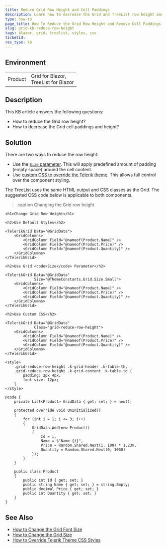 ```yaml
---
title: Reduce Grid Row Height and Cell Paddings
description: Learn how to decrease the Grid and TreeList row height and remove table cell paddings to make the rows smaller.
type: how-to
page_title: How To Reduce the Grid Row Height and Remove Cell Paddings
slug: grid-kb-reduce-row-height
tags: blazor, grid, treelist, styles, css
ticketid:
res_type: kb
---
```


## Environment

<table>
    <tbody>
        <tr>
            <td>Product</td>
            <td>Grid for Blazor, <br /> TreeList for Blazor</td>
        </tr>
    </tbody>
</table>

## Description

This KB article answers the following questions:

* How to reduce the Grid row height?
* How to decrease the Grid cell paddings and height?

## Solution

There are two ways to reduce the row height:

* Use the [`Size` parameter](slug:grid-sizing). This will apply predefined amount of padding (empty space) around the cell content.
* Use [custom CSS to override the Telerik theme](slug:themes-override). This allows full control over the component styling.

The TreeList uses the same HTML output and CSS classes as the Grid. The suggested CSS code below is applicable to both components.

>caption Changing the Grid row height

````RAZOR
<h1>Change Grid Row Height</h1>

<h2>Use Default Styles</h2>

<TelerikGrid Data="@GridData">
    <GridColumns>
        <GridColumn Field="@nameof(Product.Name)" />
        <GridColumn Field="@nameof(Product.Price)" />
        <GridColumn Field="@nameof(Product.Quantity)" />
    </GridColumns>
</TelerikGrid>

<h2>Use Grid <code>Size</code> Parameter</h2>

<TelerikGrid Data="@GridData"
             Size="@ThemeConstants.Grid.Size.Small">
    <GridColumns>
        <GridColumn Field="@nameof(Product.Name)" />
        <GridColumn Field="@nameof(Product.Price)" />
        <GridColumn Field="@nameof(Product.Quantity)" />
    </GridColumns>
</TelerikGrid>

<h2>Use Custom CSS</h2>

<TelerikGrid Data="@GridData"
             Class="grid-reduce-row-height">
    <GridColumns>
        <GridColumn Field="@nameof(Product.Name)" />
        <GridColumn Field="@nameof(Product.Price)" />
        <GridColumn Field="@nameof(Product.Quantity)" />
    </GridColumns>
</TelerikGrid>

<style>
    .grid-reduce-row-height .k-grid-header .k-table-th,
    .grid-reduce-row-height .k-grid-content .k-table-td {
        padding: 2px 4px;
        font-size: 12px;
    }
</style>

@code {
    private List<Product> GridData { get; set; } = new();

    protected override void OnInitialized()
    {
        for (int i = 1; i <= 3; i++)
        {
            GridData.Add(new Product()
            {
                Id = i,
                Name = $"Name {i}",
                Price = Random.Shared.Next(1, 100) * 1.23m,
                Quantity = Random.Shared.Next(0, 1000)
            });
        }
    }

    public class Product
    {
        public int Id { get; set; }
        public string Name { get; set; } = string.Empty;
        public decimal Price { get; set; }
        public int Quantity { get; set; }
    }
}
````

## See Also

* [How to Change the Grid Font Size](slug:grid-kb-change-font-size)
* [How to Change the Grid Size](slug:grid-sizing)
* [How to Override Telerik Theme CSS Styles](slug:themes-override)
